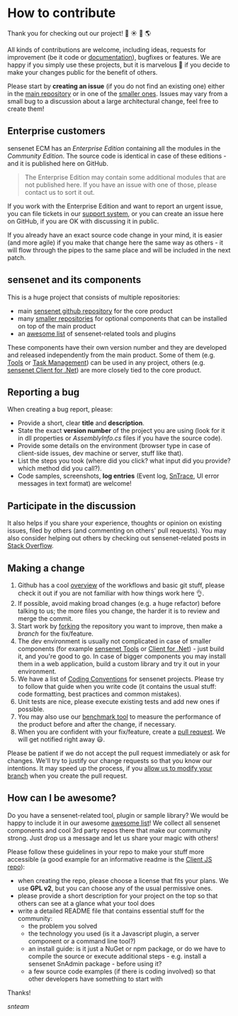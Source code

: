# How to contribute
Thank you for checking out our project! :star2: :sunny: :deciduous_tree: :earth_americas:

All kinds of contributions are welcome, including ideas, requests for improvement (be it code or [documentation](http://wiki.sensenet.com)), bugfixes or features. We are happy if you simply use these projects, but it is marvelous :sparkling_heart: if you decide to make your changes public for the benefit of others.

Please start by **creating an issue** (if you do not find an existing one) either in the [main repository](https://github.com/SenseNet/sensenet) or in one of the [smaller ones](https://github.com/SenseNet). Issues may vary from a small bug to a discussion about a large architectural change, feel free to create them! 

## Enterprise customers
sensenet ECM has an *Enterprise Edition* containing all the modules in the *Community Edition*. The source code is identical in case of these editions - and it is published here on GitHub.

> The Enterprise Edition may contain some additional modules that are not published here. If you have an issue with one of those, please contact us to sort it out. 

If you work with the Enterprise Edition and want to report an urgent issue, you can file tickets in our [support system](http://support.sensenet.com), or you can create an issue here on GitHub, if you are OK with discussing it in public.

If you already have an exact source code change in your mind, it is easier (and more agile) if you make that change here the same way as others - it will flow through the pipes to the same place and will be included in the next patch.

## sensenet and its components
This is a huge project that consists of multiple repositories:
- main [sensenet github repository](https://github.com/SenseNet/sensenet) for the core product
- many [smaller repositories](https://github.com/SenseNet) for optional components that can be installed on top of the main product
- an [awesome list](https://github.com/SenseNet/awesome-sensenet) of sensenet-related tools and plugins

These components have their own version number and they are developed and released independently from the main product. Some of them (e.g. [Tools](https://github.com/SenseNet/sn-tools) or [Task Management](https://github.com/SenseNet/sn-taskmanagement)) can be used in any project, others (e.g. [sensenet Client for .Net](https://github.com/SenseNet/sn-client-dotnet)) are more closely tied to the core product.

## Reporting a bug
When creating a bug report, please:

- Provide a short, clear **title** and **description**.
- State the exact **version number** of the project you are using (look for it in dll properties or *AssemblyInfo.cs* files if you have the source code).
- Provide some details on the environment (browser type in case of client-side issues, dev machine or server, stuff like that).
- List the steps you took (where did you click? what input did you provide? which method did you call?).
- Code samples, screenshots, **log entries** (Event log, [SnTrace](https://github.com/SenseNet/sn-tools/tree/master/src/SenseNet.Tools/Diagnostics), UI error messages in text format) are welcome!

## Participate in the discussion
It also helps if you share your experience, thoughts or opinion on existing issues, filed by others (and commenting on others' pull requests). You may also consider helping out others by checking out sensenet-related posts in [Stack Overflow](http://stackoverflow.com/questions/tagged/sensenet).

## Making a change

1. Github has a cool [overview](https://guides.github.com) of the workflows and basic git stuff, please check it out if you are not familiar with how things work here :ok_hand:.
2. If possible, avoid making broad changes (e.g. a huge refactor) before talking to us; the more files you change, the harder it is to review and merge the commit.
3. Start work by [forking](https://help.github.com/articles/working-with-forks) the repository you want to improve, then make a *branch* for the fix/feature.
4. The dev environment is usually not complicated in case of smaller components (for example [sensenet Tools](https://github.com/SenseNet/sn-tools) or [Client for .Net](https://github.com/SenseNet/sn-client-dotnet)) - just build it, and you're good to go. In case of bigger components you may install them in a web application, build a custom library and try it out in your environment.
5. We have a list of [Coding Conventions](http://wiki.sensenet.com/Coding_Conventions) for sensenet projects. Please try to follow that guide when you write code (it contains the usual stuff: code formatting, best practices and common mistakes).
6. Unit tests are nice, please execute existing tests and add new ones if possible.
7. You may also use our [benchmark tool](https://github.com/SenseNet/sn-benchmark) to measure the performance of the product before and after the change, if necessary.
7. When you are confident with your fix/feature, create a [pull request](https://help.github.com/articles/creating-a-pull-request-from-a-fork). We will get notified right away :smiley:.

Please be patient if we do not accept the pull request immediately or ask for changes. We'll try to justify our change requests so that you know our intentions. It may speed up the process, if you [allow us to modify your branch](https://help.github.com/articles/allowing-changes-to-a-pull-request-branch-created-from-a-fork) when you create the pull request.

## How can I be awesome?
Do you have a sensenet-related tool, plugin or sample library? We would be happy to include it in our awesome [awesome list](https://github.com/SenseNet/awesome-sensenet)! We collect all sensenet components and cool 3rd party repos there that make our community strong. Just drop us a message and let us share your magic with others!

Please follow these guidelines in your repo to make your stuff more accessible (a good example for an informative readme is the [Client JS repo](https://github.com/SenseNet/sn-client-js)):
- when creating the repo, please choose a license that fits your plans. We use **GPL v2**, but you can choose any of the usual permissive ones.
- please provide a short description for your project on the top so that others can see at a glance what your tool does
- write a detailed README file that contains essential stuff for the community:
  - the problem you solved
  - the technology you used (is it a Javascript plugin, a server component or a command line tool?)
  - an install guide: is it just a NuGet or npm package, or do we have to compile the source or execute additional steps - e.g. install a sensenet SnAdmin package - before using it?
  - a few source code examples (if there is coding involved) so that other developers have something to start with

Thanks!

*snteam*
